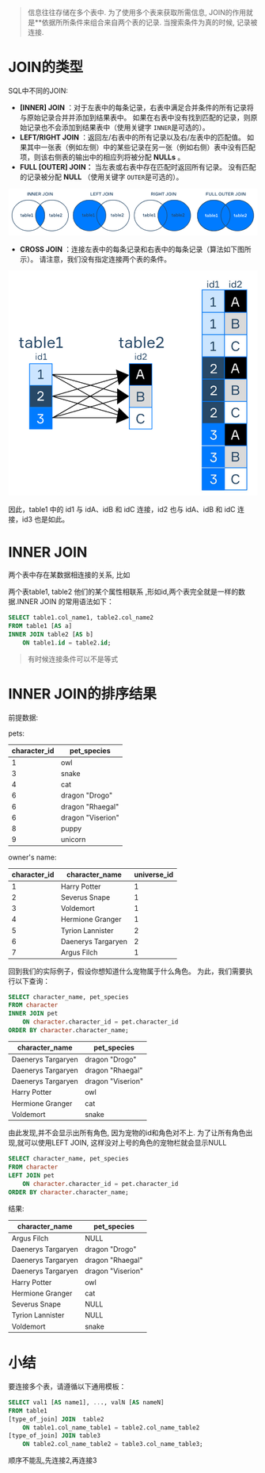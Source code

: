 

> 信息往往存储在多个表中. 为了使用多个表来获取所需信息, JOIN的作用就是**依据所所条件来组合来自两个表的记录.  当搜索条件为真的时候, 记录被连接.

# JOIN的类型

SQL中不同的JOIN:

- **[INNER] JOIN** ：对于左表中的每条记录，右表中满足合并条件的所有记录将与原始记录合并并添加到结果表中。 如果在右表中没有找到匹配的记录，则原始记录也不会添加到结果表中（使用关键字 `INNER`是可选的）。 
- **LEFT/RIGHT JOIN** ：返回左/右表中的所有记录以及右/左表中的匹配值。 如果其中一张表（例如左侧）中的某些记录在另一张（例如右侧）表中没有匹配项，则该右侧表的输出中的相应列将被分配 **NULLs** 。 
- **FULL [OUTER] JOIN：** 当左表或右表中存在匹配时返回所有记录。 没有匹配的记录被分配 **NULL** （使用关键字 `OUTER`是可选的）。 

![image-20220828143327173](../images/image-20220828143327173.png)

- **CROSS JOIN** ：连接左表中的每条记录和右表中的每条记录（算法如下图所示）。 请注意，我们没有指定连接两个表的条件。 

![image-20220828143523437](../images/image-20220828143523437.png)

因此，table1 中的 id1 与 idA、idB 和 idC 连接，id2 也与 idA、idB 和 idC 连接，id3 也是如此。 

# INNER JOIN

两个表中存在某数据相连接的关系, 比如

两个表table1, table2 他们的某个属性相联系 ,形如id,两个表完全就是一样的数据.INNER JOIN 的常用语法如下： 

```sql
SELECT table1.col_name1, table2.col_name2
FROM table1 [AS a]
INNER JOIN table2 [AS b]
    ON table1.id = table2.id;
```

> 有时候连接条件可以不是等式

# INNER JOIN的排序结果

前提数据:

pets:

| **character_id** | **pet_species**   |
| ---------------- | ----------------- |
| 1                | owl               |
| 3                | snake             |
| 4                | cat               |
| 6                | dragon "Drogo"    |
| 6                | dragon "Rhaegal"  |
| 6                | dragon "Viserion" |
| 8                | puppy             |
| 9                | unicorn           |

owner's name:

| **character_id** | **character_name** | **universe_id** |
| ---------------- | ------------------ | --------------- |
| 1                | Harry Potter       | 1               |
| 2                | Severus Snape      | 1               |
| 3                | Voldemort          | 1               |
| 4                | Hermione Granger   | 1               |
| 5                | Tyrion Lannister   | 2               |
| 6                | Daenerys Targaryen | 2               |
| 7                | Argus Filch        | 1               |



回到我们的实际例子，假设你想知道什么宠物属于什么角色。  为此，我们需要执行以下查询： 

```sql
SELECT character_name, pet_species 
FROM character 
INNER JOIN pet
    ON character.character_id = pet.character_id
ORDER BY character.character_name;
```

| **character_name** | **pet_species**   |
| ------------------ | ----------------- |
| Daenerys Targaryen | dragon "Drogo"    |
| Daenerys Targaryen | dragon "Rhaegal"  |
| Daenerys Targaryen | dragon "Viserion" |
| Harry Potter       | owl               |
| Hermione Granger   | cat               |
| Voldemort          | snake             |

由此发现,并不会显示出所有角色, 因为宠物的id和角色对不上. 为了让所有角色出现,就可以使用LEFT JOIN, 这样没对上号的角色的宠物栏就会显示NULL

```sql
SELECT character_name, pet_species 
FROM character 
LEFT JOIN pet
    ON character.character_id = pet.character_id
ORDER BY character.character_name;
```

结果:

| **character_name** | **pet_species**   |
| ------------------ | ----------------- |
| Argus Filch        | NULL              |
| Daenerys Targaryen | dragon "Drogo"    |
| Daenerys Targaryen | dragon "Rhaegal"  |
| Daenerys Targaryen | dragon "Viserion" |
| Harry Potter       | owl               |
| Hermione Granger   | cat               |
| Severus Snape      | NULL              |
| Tyrion Lannister   | NULL              |
| Voldemort          | snake             |

# 小结

要连接多个表，请遵循以下通用模板： 

```sql
SELECT val1 [AS name1], ..., valN [AS nameN]
FROM table1 
[type_of_join] JOIN  table2 
    ON table1.col_name_table1 = table2.col_name_table2
[type_of_join] JOIN table3
    ON table2.col_name_table2 = table3.col_name_table3;
```

顺序不能乱,先连接2,再连接3